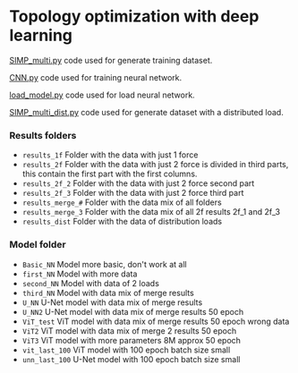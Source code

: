 # Topology optimization with deep learning

[SIMP_multi.py](https://github.com/kssgarcia/DeepLearningOpt/blob/main/simp/SIMP_multi.py) code used for generate training dataset.

[CNN.py](https://github.com/kssgarcia/DeepLearningOpt/blob/main/neural_network/CNN.py) code used for training neural network.

[load_model.py](https://github.com/kssgarcia/DeepLearningOpt/blob/main/neural_network/CNN2.py) code used for load neural network.

[SIMP_multi_dist.py](https://github.com/kssgarcia/DeepLearningOpt/blob/main/neural_network/SIMP_multi_dist.py) code used for generate dataset with a distributed load.

### Results folders

- `results_1f` Folder with the data with just 1 force
- `results_2f` Folder with the data with just 2 force is divided in third parts, this contain the first part with the first columns.
- `results_2f_2` Folder with the data with just 2 force second part
- `results_2f_3` Folder with the data with just 2 force third part
- `results_merge_#` Folder with the data mix of all folders
- `results_merge_3` Folder with the data mix of all 2f results 2f_1 and 2f_3
- `results_dist` Folder with the data of distribution loads


### Model folder

- `Basic_NN` Model more basic, don't work at all
- `first_NN` Model with more data
- `second_NN` Model with data of 2 loads
- `third_NN` Model with data mix of merge results
- `U_NN` U-Net model with data mix of merge results
- `U_NN2` U-Net model with data mix of merge results 50 epoch
- `ViT_test` ViT model with data mix of merge results 50 epoch wrong data
- `ViT2` ViT model with data mix of merge 2 results 50 epoch
- `ViT3` ViT model with more parameters 8M approx 50 epoch
- `vit_last_100` ViT model with 100 epoch batch size small
- `unn_last_100` U-Net model with 100 epoch batch size small